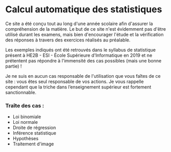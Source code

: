 # Calcul automatique des statistiques
Ce site a été conçu tout au long d'une année scolaire afin d'assurer la compréhension de la matière. Le but de ce site n'est évidemment pas d'être utilisé durant les examens, mais bien d'encourager l'étude et la vérification des réponses à travers des exercices réalisés au préalable.

Les exemples indiqués ont été retrouvés dans le syllabus de statistique présent à HE2B - ESI - École Supérieure d'Informatique en 2019 et ne prétentent pas répondre à l'immensité des cas possibles (mais une bonne partie) !

Je ne suis en aucun cas responsable de l'utilisation que vous faîtes de ce site : vous êtes seul responsable de vos actions. Je vous rappelle cependant que la triche dans l’enseignement supérieur est fortement sanctionnable.

### Traîte des cas :
- Loi binomiale
- Loi normale
- Droite de régression
- Inférence statistique
- Hypothèses
- Traitement d'image